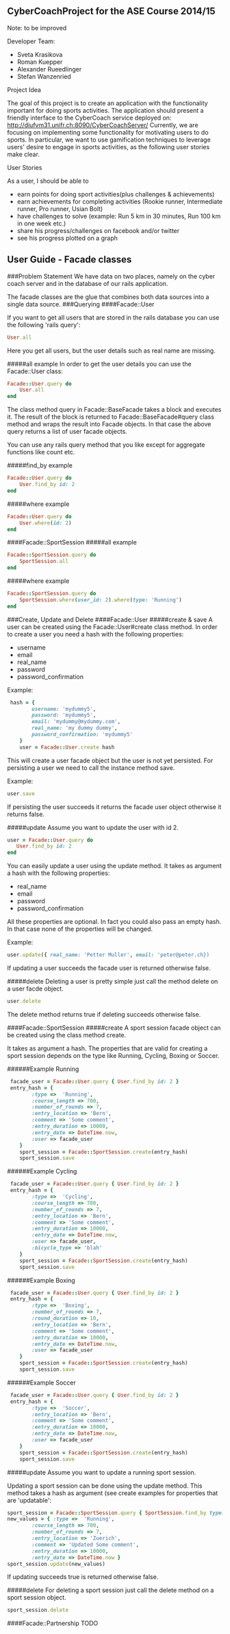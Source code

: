 CyberCoachProject for the ASE Course 2014/15
--------------------------------------------
Note: to be improved

Developer Team:
- Sveta Krasikova
- Roman Kuepper
- Alexander Rueedlinger
- Stefan Wanzenried

Project Idea

The goal of this project is to create an application with the functionality important for doing sports activities.
The application should present a friendly interface to the CyberCoach service deployed on: http://diufvm31.unifr.ch:8090/CyberCoachServer/
Currently, we are focusing on implementing some functionality for motivating users to do sports.
In particular, we want to use gamification techniques to leverage users' desire to engage in sports activities, as the following user stories make clear.

User Stories

As a user, I should be able to
- earn points for doing sport activities(plus challenges & achievements)
- earn achievements for completing activities (Rookie runner, Intermediate runner, Pro runner, Usian Bolt)
- have challenges to solve (example: Run 5 km in 30 minutes, Run 100 km in one week etc.)
- share his progress/challenges on facebook and/or twitter
- see his progress plotted on a graph


## User Guide - Facade classes
###Problem Statement 
We have data on two places, namely on the cyber coach server and in the database of our rails application.

The facade classes are the glue that combines both data sources into a single data source.
###Querying
####Facade::User

If you want to get all users that are stored in the rails database you can use the following 'rails query':
```ruby
User.all
```

Here you get all users, but the user details such as real name are missing.

#####all example
In order to get the user details you can use the Facade::User class:

```ruby
Facade::User.query do
    User.all
end
```

The class method query in Facade::BaseFacade takes a block and executes it. 
The result of the block is returned to
Facade::BaseFacade#query class method and wraps the result into Facade objects. 
In that case the above query returns a list of user facade objects.

You can use any rails query method that you like except for aggregate functions like count etc.

#####find_by example
```ruby
Facade::User.query do
    User.find_by id: 2
end
```


#####where example
```ruby
Facade::User.query do
    User.where(id: 2)
end
```


####Facade::SportSession
#####all example
```ruby
Facade::SportSession.query do
    SportSession.all
end
```

#####where example
```ruby
Facade::SportSession.query do
    SportSession.where(user_id: 2).where(type: 'Running')
end
```

###Create, Update and Delete
####Facade::User
#####create & save
A user can be created using the Facade::User#create class method.
In order to create a user you need a hash with the following properties:

- username
- email
- real_name
- password
- password_confirmation

Example:

```ruby
 hash = {
        username: 'mydummy5',
        password: 'mydummy5',
        email: 'mydummy@mydummy.com',
        real_name: 'my dummy dummy',
        password_confirmation: 'mydummy5'
    }
    user = Facade::User.create hash
```

This will create a user facade object but the user is not yet persisted. For persisting a user we need to call
the instance method save.

Example:
```ruby
user.save
```
If persisting the user succeeds it returns the facade user object otherwise it returns false.


#####update
Assume you want to update the user with id 2.
```ruby
user = Facade::User.query do
   User.find_by id: 2
end
```

You can easily update a user using the update method. It takes as argument a hash with the following properties:

- real_name
- email
- password
- password_confirmation

All these properties are optional. In fact you could also pass an empty hash. In that case none of the properties will be changed.

Example:

```ruby
user.update({ real_name: 'Petter Muller', email: 'peter@peter.ch})
```

If updating a user succeeds the facade user is returned otherwise false.

#####delete
Deleting a user is pretty simple just call the method delete on a user facde object.

```ruby
user.delete
```
The delete method returns true if deleting succeeds otherwise false.

####Facade::SportSession
#####create
A sport session facade object can be created using the class method create.


It takes as argument a hash. The properties that are valid for creating a sport session depends on the type like Running, Cycling, Boxing or Soccer.



######Example Running
```ruby
 facade_user = Facade::User.query { User.find_by id: 2 }
 entry_hash = {
        :type =>  'Running',
        :course_length => 700,
        :number_of_rounds => 7,
        :entry_location => 'Bern',
        :comment => 'Some comment',
        :entry_duration => 10000,
        :entry_date => DateTime.now,
        :user => facade_user
    }
    sport_session = Facade::SportSession.create(entry_hash)
    sport_session.save
```


######Example Cycling
```ruby
 facade_user = Facade::User.query { User.find_by id: 2 }
 entry_hash = {
        :type =>  'Cycling',
        :course_length => 700,
        :number_of_rounds => 7,
        :entry_location => 'Bern',
        :comment => 'Some comment',
        :entry_duration => 10000,
        :entry_date => DateTime.now,
        :user => facade_user,
        :bicycle_type => 'blah'
    }
    sport_session = Facade::SportSession.create(entry_hash)
    sport_session.save
```

######Example Boxing
```ruby
 facade_user = Facade::User.query { User.find_by id: 2 }
 entry_hash = {
        :type =>  'Boxing',
        :number_of_rounds => 7,
        :round_duration => 10,
        :entry_location => 'Bern',
        :comment => 'Some comment',
        :entry_duration => 10000,
        :entry_date => DateTime.now,
        :user => facade_user
    }
    sport_session = Facade::SportSession.create(entry_hash)
    sport_session.save
```

######Example Soccer
```ruby
 facade_user = Facade::User.query { User.find_by id: 2 }
 entry_hash = {
        :type =>  'Soccer',
        :entry_location => 'Bern',
        :comment => 'Some comment',
        :entry_duration => 10000,
        :entry_date => DateTime.now,
        :user => facade_user
    }
    sport_session = Facade::SportSession.create(entry_hash)
    sport_session.save
```

#####update
Assume you want to update a running sport session. 

Updating a sport session can be done using the update method.
This method takes a hash as argument (see create examples for properties that are 'updatable':


```ruby
sport_session = Facade::SportSession.query { SportSession.find_by type: 'Running' }
new_values = { :type =>  'Running',
        :course_length => 700,
        :number_of_rounds => 7,
        :entry_location => 'Zuerich',
        :comment => 'Updated Some comment',
        :entry_duration => 10000,
        :entry_date => DateTime.now }
sport_session.update(new_values)
```

If updating succeeds true is returned otherwise false.


#####delete
For deleting a sport session just call the delete method on a sport session object.

```ruby
sport_session.delete
```

####Facade::Partnership
TODO
